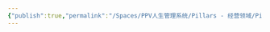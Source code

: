 ```yaml
---
{"publish":true,"permalink":"/Spaces/PPV人生管理系统/Pillars - 经营领域/Pillars - 人生经营领域/运动/增肌减脂计划/力量训练动作库/坐姿臂弯举.md","created":"2025-07-07T18:43:21.761+08:00","modified":"2025-07-09T00:22:52.333+08:00","published":"2025-07-09T00:22:52.333+08:00","cssclasses":""}
---
```


